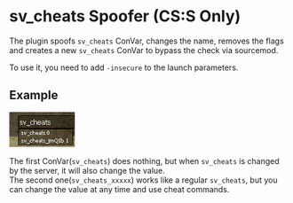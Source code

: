 # sv_cheats Spoofer (CS:S Only)
The plugin spoofs `sv_cheats` ConVar, changes the name, removes the flags and creates a new `sv_cheats` ConVar to bypass the check via sourcemod.

To use it, you need to add `-insecure` to the launch parameters.

## Example

![0](/screenshot/example.png)

The first ConVar(`sv_cheats`) does nothing, but when `sv_cheats` is changed by the server, it will also change the value.  
The second one(`sv_cheats_xxxxx`) works like a regular `sv_cheats`, but you can change the value at any time and use cheat commands.